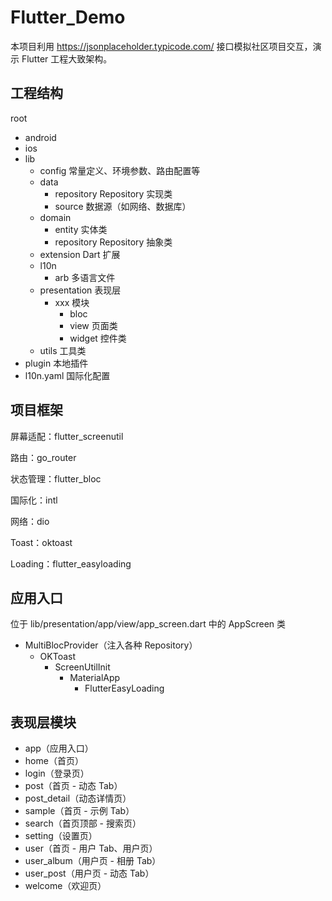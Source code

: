 # Flutter_Demo

本项目利用 https://jsonplaceholder.typicode.com/ 接口模拟社区项目交互，演示 Flutter 工程大致架构。



## 工程结构

root

- android
- ios
- lib
  - config  常量定义、环境参数、路由配置等
  - data
    - repository  Repository 实现类
    - source  数据源（如网络、数据库）
  - domain
    - entity  实体类
    - repository  Repository 抽象类
  - extension  Dart 扩展
  - l10n
    - arb  多语言文件
  - presentation  表现层
    - xxx 模块
      - bloc
      - view  页面类
      - widget  控件类
  - utils  工具类
- plugin  本地插件
- l10n.yaml  国际化配置



## 项目框架

屏幕适配：flutter_screenutil

路由：go_router

状态管理：flutter_bloc

国际化：intl

网络：dio

Toast：oktoast

Loading：flutter_easyloading



## 应用入口

位于 lib/presentation/app/view/app_screen.dart 中的 AppScreen 类



- MultiBlocProvider（注入各种 Repository）
  - OKToast
    - ScreenUtilInit
      - MaterialApp
        - FlutterEasyLoading



## 表现层模块

- app（应用入口）
- home（首页）
- login（登录页）
- post（首页 - 动态 Tab）
- post_detail（动态详情页）
- sample（首页 - 示例 Tab）
- search（首页顶部 - 搜索页）
- setting（设置页）
- user（首页 - 用户 Tab、用户页）
- user_album（用户页 - 相册 Tab）
- user_post（用户页 - 动态 Tab）
- welcome（欢迎页）

